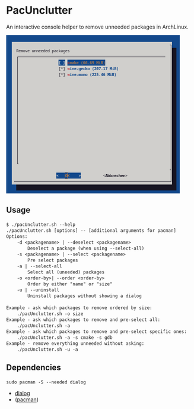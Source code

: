 # PacUnclutter
An interactive console helper to remove unneeded packages in ArchLinux.

![](screen.png)

## Usage

```
$ ./pacUnclutter.sh --help
./pacUnclutter.sh [options] -- [additional arguments for pacman]
Options:
	-d <packagename> | --deselect <packagename>
		Deselect a package (when using --select-all)
	-s <packagename> | --select <packagename>
		Pre select packages
	-a | --select-all
		Select all (uneeded) packages
	-o <order-by>| --order <order-by>
		Order by either "name" or "size"
	-u | --uninstall
		Uninstall packages without showing a dialog

Example - ask which packages to remove ordered by size:
	./pacUnclutter.sh -o size
Example - ask which packages to remove and pre-select all:
	./pacUnclutter.sh -a
Example - ask which packages to remove and pre-select specific ones:
	./pacUnclutter.sh -a -s cmake -s gdb
Example - remove everything unneeded without asking:
	./pacUnclutter.sh -u -a
```

## Dependencies

```
sudo pacman -S --needed dialog
``` 

- [dialog](https://archlinux.org/packages/core/x86_64/dialog/)
- ([pacman](https://archlinux.org/packages/core/x86_64/pacman/))
